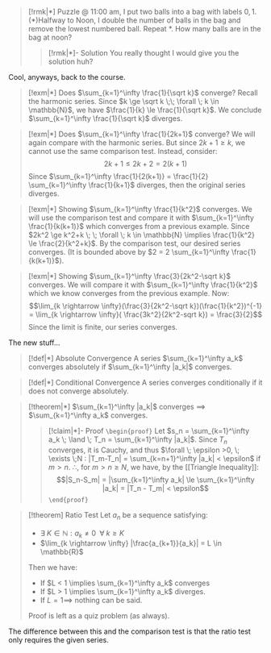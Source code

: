 >[!rmk|*] Puzzle
>@ 11:00 am, I put two balls into a bag with labels $0,1$.
>(\*)Halfway to Noon, I double the number of balls in the bag and remove the lowest numbered ball. Repeat \*.
>How many balls are in the bag at noon?
>>[!rmk|*]- Solution
>>You really thought I would give you the solution huh?
>>

Cool, anyways, back to the course. 

>[!exm|*] Does $\sum_{k=1}^\infty \frac{1}{\sqrt k}$ converge?
>Recall the harmonic series. Since $k \ge \sqrt k \;\; \forall \; k \in \mathbb{N}$, we have $\frac{1}{k} \le \frac{1}{\sqrt k}$. We conclude $\sum_{k=1}^\infty \frac{1}{\sqrt k}$ diverges.

>[!exm|*] Does $\sum_{k=1}^\infty \frac{1}{2k+1}$ converge?
>We will again compare with the harmonic series. But since $2k+1 \ge k$, we cannot use the same comparison test. Instead, consider: $$2k+1 \le 2k+2 = 2(k+1)$$Since $\sum_{k=1}^\infty \frac{1}{2(k+1)} = \frac{1}{2} \sum_{k=1}^\infty \frac{1}{k+1}$ diverges, then the original series diverges.

>[!exm|*] Showing $\sum_{k=1}^\infty \frac{1}{k^2}$ converges.
>We will use the comparison test and compare it with $\sum_{k=1}^\infty \frac{1}{k(k+1)}$ which converges from a previous example. 
>Since $2k^2 \ge k^2+k \; \; \forall \; k \in \mathbb{N} \implies \frac{1}{k^2} \le \frac{2}{k^2+k}$. By the comparison test, our desired series converges. (It is bounded above by $2 = 2 \sum_{k=1}^\infty \frac{1}{k(k+1)}$).

>[!exm|*] Showing $\sum_{k=1}^\infty \frac{3}{2k^2-\sqrt k}$ converges.
>We will compare it with $\sum_{k=1}^\infty \frac{1}{k^2}$ which we know converges from the previous example. Now: $$\lim_{k \rightarrow \infty}(\frac{3}{2k^2-\sqrt k})(\frac{1}{k^2})^{-1} = \lim_{k \rightarrow \infty}( \frac{3k^2}{2k^2-sqrt k}) = \frac{3}{2}$$Since the limit is finite, our series converges.

The new stuff…

>[!def|*] Absolute Convergence
>A series $\sum_{k=1}^\infty a_k$ converges absolutely if $\sum_{k=1}^\infty |a_k|$ converges.

>[!def|*] Conditional Convergence
>A series converges conditionally if it does not converge absolutely.

>[!theorem|*]
>$\sum_{k=1}^\infty |a_k|$ converges $\implies$ $\sum_{k=1}^\infty a_k$ converges.
>>[!claim|*]- Proof
>>`\begin{proof}` Let $s_n = \sum_{k=1}^\infty a_k \; \land \; T_n = \sum_{k=1}^\infty |a_k|$. Since $T_n$ converges, it is Cauchy, and thus $\forall \; \epsilon >0, \; \exists \;N : |T_m-T_n| = \sum_{k=n+1}^\infty |a_k| < \epsilon$ if $m >n$. 
>>$\therefore$, for $m>n \ge N$, we have, by the [[Triangle Inequality]]: $$|S_n-S_m| = |\sum_{k=1}^\infty a_k| \le \sum_{k=1}^\infty |a_k| = |T_n - T_m| < \epsilon$$
>> `\end{proof}`

>[!theorem] Ratio Test
>Let $a_n$ be a sequence satisfying:
>- $\exists \; K \in \mathbb{N} : a_k \ne 0 \; \; \forall \; k \ge K$
>- $\lim_{k \rightarrow \infty} |\frac{a_{k+1}}{a_k}| = L \in \mathbb{R}$
>
>Then we have:
>- If $L < 1 \implies \sum_{k=1}^\infty a_k$ converges
>- If $L > 1 \implies \sum_{k=1}^\infty a_k$ diverges. 
>- If $L = 1 \implies$ nothing can be said.
>
>Proof is left as a quiz problem (as always).

The difference between this and the comparison test is that the ratio test only requires the given series.
